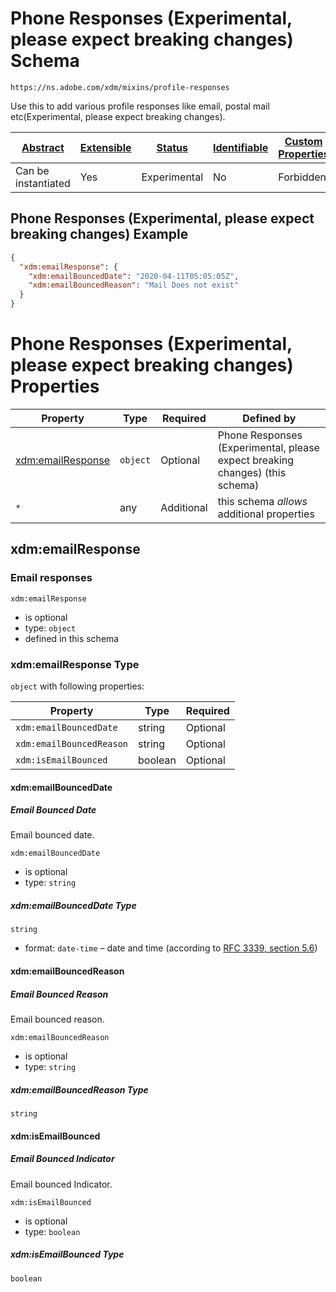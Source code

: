 
# Phone Responses (Experimental, please expect breaking changes) Schema

```
https://ns.adobe.com/xdm/mixins/profile-responses
```

Use this to add various profile responses like email, postal mail etc(Experimental, please expect breaking changes).

| [Abstract](../../../abstract.md) | [Extensible](../../../extensions.md) | [Status](../../../status.md) | [Identifiable](../../../id.md) | [Custom Properties](../../../extensions.md) | [Additional Properties](../../../extensions.md) | Defined In |
|----------------------------------|--------------------------------------|------------------------------|--------------------------------|---------------------------------------------|-------------------------------------------------|------------|
| Can be instantiated | Yes | Experimental | No | Forbidden | Permitted | [fieldgroups/profile/profile-responses.schema.json](fieldgroups/profile/profile-responses.schema.json) |

## Phone Responses (Experimental, please expect breaking changes) Example
```json
{
  "xdm:emailResponse": {
    "xdm:emailBouncedDate": "2020-04-11T05:05:05Z",
    "xdm:emailBouncedReason": "Mail Does not exist"
  }
}
```

# Phone Responses (Experimental, please expect breaking changes) Properties

| Property | Type | Required | Defined by |
|----------|------|----------|------------|
| [xdm:emailResponse](#xdmemailresponse) | `object` | Optional | Phone Responses (Experimental, please expect breaking changes) (this schema) |
| `*` | any | Additional | this schema *allows* additional properties |

## xdm:emailResponse
### Email responses

`xdm:emailResponse`
* is optional
* type: `object`
* defined in this schema

### xdm:emailResponse Type


`object` with following properties:


| Property | Type | Required |
|----------|------|----------|
| `xdm:emailBouncedDate`| string | Optional |
| `xdm:emailBouncedReason`| string | Optional |
| `xdm:isEmailBounced`| boolean | Optional |



#### xdm:emailBouncedDate
##### Email Bounced Date

Email bounced date.

`xdm:emailBouncedDate`
* is optional
* type: `string`

##### xdm:emailBouncedDate Type


`string`
* format: `date-time` – date and time (according to [RFC 3339, section 5.6](http://tools.ietf.org/html/rfc3339))








#### xdm:emailBouncedReason
##### Email Bounced Reason

Email bounced reason.

`xdm:emailBouncedReason`
* is optional
* type: `string`

##### xdm:emailBouncedReason Type


`string`








#### xdm:isEmailBounced
##### Email Bounced Indicator

Email bounced Indicator.

`xdm:isEmailBounced`
* is optional
* type: `boolean`

##### xdm:isEmailBounced Type


`boolean`









